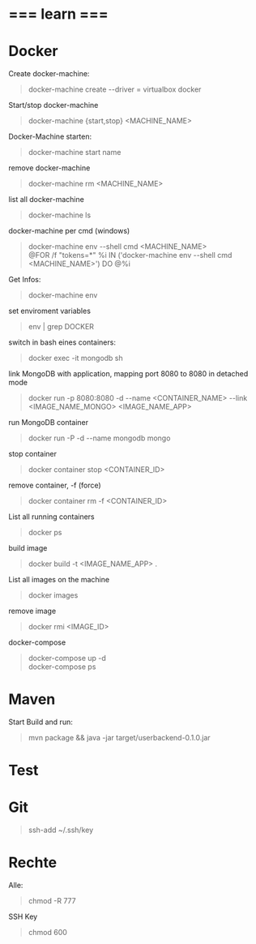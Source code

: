 # === learn === #

# Docker
Create docker-machine:
> docker-machine create --driver = virtualbox docker

Start/stop docker-machine
> docker-machine {start,stop} <MACHINE_NAME>

Docker-Machine starten:
> docker-machine start name 

remove docker-machine
> docker-machine rm <MACHINE_NAME>

list all docker-machine
> docker-machine ls

docker-machine per cmd (windows)
> docker-machine env --shell cmd <MACHINE_NAME>  
> @FOR /f "tokens=*" %i IN ('docker-machine env --shell cmd <MACHINE_NAME>') DO @%i

Get Infos:
> docker-machine env

set enviroment variables
> env | grep DOCKER

switch in bash eines containers:
> docker exec -it mongodb sh

link MongoDB with application, mapping port 8080 to 8080 in detached mode
> docker run -p 8080:8080 -d --name <CONTAINER_NAME> --link <IMAGE_NAME_MONGO> <IMAGE_NAME_APP>

run MongoDB container
> docker run -P -d --name mongodb mongo

stop container
> docker container stop <CONTAINER_ID>

remove container, -f (force)
> docker container rm -f <CONTAINER_ID>

List all running containers
> docker ps

build image
> docker build -t <IMAGE_NAME_APP> .

List all images on the machine
> docker images

remove image
> docker rmi <IMAGE_ID>

docker-compose
> docker-compose up -d  
> docker-compose ps

# Maven
Start Build and run:
> mvn package && java -jar target/userbackend-0.1.0.jar

# Test


# Git
> ssh-add ~/.ssh/key

# Rechte
Alle:
> chmod -R 777 <name> 

SSH Key
> chmod 600 <name>